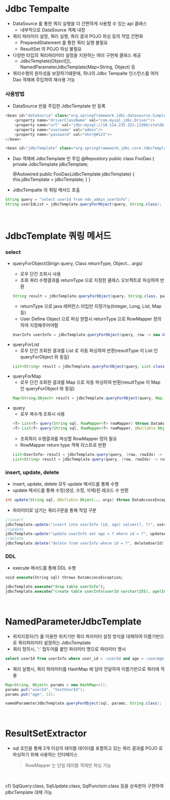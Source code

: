 # Jdbc Tempalte
* DataSource 를 통한 쿼리 실행을 더 간편하게 사용할 수 있는 api 클래스
	* 내부적으로 DataSource 객체 내장
* 쿼리 파라미터 설정, 쿼리 실행, 쿼리 결과 POJO 파싱 등의 작업 간편화
	* PreparedStatement 를 통한 쿼리 실행 불필요
	* ResultSet 의 POJO 파싱 불필요
* 다양한 타입의 쿼리파라미터 설정을 지원하는 여러 구현체 클래스 제공
	* JdbcTemplate(Object[]), NamedParameterJdbcTemplate(Map<String, Object) 등
* 쿼리수행의 원자성을 보장하기떄문에, 하나의 Jdbc Tempalte 인스턴스를 여러 Dao 객체에 주입하여 재사용 가능

### 사용방법
* DataSource 빈을 주입한 JdbcTemplate 빈 등록
```java
<bean id="dataSource" class="org.springframework.jdbc.datasource.SimpleDriverDataSource">
	<property name="driverClassName" val="com.mysql.jdbc.Driver"/>
	<property name="url" val="jdbc:mysql://10.114.235.251:13306/statdb?characterEncoding=UTF-8"/>
	<property name="username" val="admin"/>
	<property name="password" val="nhn!@#123"/>
</bean>

<bean id="jdbcTemplate" class="org.springframework.jdbc.core.JdbcTemplate" p:dataSource-ref="dataSource"/>

```
* Dao 객체에 JdbcTemplate 빈 주입
@Repository
public class FooDao {
	private JdbcTemplate jdbcTemplate;
	
	@Autowired
	public FooDao(JdbcTemplate jdbcTemplate) {
		this.jdbcTemplate = jdbcTemplate;
	}
}

* JdbcTempalte 의 쿼링 메서드 호출
```java
String query = "select userId from ndv_admin_userInfo";
String userIdList = jdbcTemplate.queryForObject(query, String.class);
```

<br>

# JdbcTemplate 쿼링 메서드
### select
* queryForObject(Strign query, Class<T> returnType, Object... args)
	* 로우 단건 조회시 사용
	* 조회 쿼리 수행결과를 returnType 으로 지정한 클래스 오브젝트로 파싱하여 반환
	```java
    String result = jdbcTemplate.queryForObject(query, String.class, param1, pararm2)
    ```
	* returnType 으로 java 레퍼런스 타입만 지정가능(Integer, Long, List, Map 등)
	* User Define Object 으로 파싱 원할시 returnType 으로 RowMapper 정의하여 지정해주어야함
	```java
	UserInfo userInfo = jdbcTemplate.queryForObject(query, row -> new UserInfo(row.getSring("id"), row.getInteger("age")), param1, param2);
	```
* queryForList
	* 로우 단건 조회한 결과를 List 로 자동 파싱하여 반환(resultType 이 List 인 queryForObject 와 동일)
	```java
    List<String> result = jdbcTemplate.queryForObject(query, List.class, param1, pararm2)
    ```
* queryForMap
	* 로우 단건 조회한 결과를 Map 으로 자동 파싱하여 반환(resultType 이 Map 인 queryForObject 와 동일)
	```java
    Map<String,Object> result = jdbcTemplate.queryForObject(query, Map.class, param1, pararm2)
    ```
* query
	* 로우 복수개 조회시 사용
	```java
	<T> List<T> query(String sql, RowMapper<T> rowMapper) throws DataAccessException;
	<T> List<T> query(String sql, RowMapper<T> rowMapper, @Nullable Object... args) throws DataAccessException;
	```
	* 조회쿼리 수행결과를 파싱할 RowMapper 정의 필요
	* RowMapper return type 객체 리스트로 반환
	```java
	List<UserInfo> result = jdbcTemplate.query(query, (row, rowIdx) -> new UserInfo(row.getString("id"), row.getInteger("age")), parma1, param2)-
	List<String> result = jdbcTemplate.query(query, (row, rowIdx) -> row.getString("id"));
	```
### insert, update, delete
* insert, update, delete 모두 update 메서드를 통해 수행
* update 메서드를 통해 수정(생성, 수정, 삭제)된 레코드 수 반환
```java
int update(String sql, @Nullable Object... args) throws DataAccessException;
```
* 파라미터로 넘기는 쿼리구문을 통해 작업 구분
```java
//insert
jdbcTemplate.update("insert into userInfo (id, age) values(?, ?)", userId, userAge);
//update
jdbcTemplate.update("update userInfo set age = ? where id = ?", updateAge, userId);
//delete
jdbcTemplate.delete("delete from userInfo where id = ?", deleteUserId);
```

### DDL
* execute 메서드를 통해 DDL 수행
```sql
void execute(String sql) throws DataAccessException;

jdbcTemplate.execute("drop table userInfo");
jdbcTemplate.execute("create table userInfo(userId varchar(255), age(Integer)");
```

<br>

# NamedParameterJdbcTemplate
* 위치지정자(?) 를 이용한 위치기반 쿼리 파라미터 설정 방식을 대체하여 이름기반으로 쿼리파라미터 설정하는 JdbcTemplate
* 쿼리 정의시, ':' 접두어를 붙인 파리미터 명으로 파라미터 명시
```sql
select userId from userInfo where user_id = :userId and age = :userAge
```
* 쿼리 실행시, 쿼리 파라미터를 HashMap 에 담아 전달하여 이름기반으로 쿼리에 적용
```java
Map<String, Object> params = new HashMap<>();
params.put("userId", "testUserId");
params.put("age", 13);

namedParameterJdbcTemplate.queryForObject(sql, params, String.class);
```

<br>

# ResultSetExtractor
* sql 조인을 통해 2개 이상의 테이블 데이터를 포함하고 있는 쿼리 결과를 POJO 로 파싱하기 위해 사용하는 인터페이스
	> RowMapper 는 단일 테이블 객체만 파싱 가능

<br>

cf) SqlQuery.class, SqlUpdate.class, SqlFunctoin.class 등을 상속받아 구현하여 jdbcTemplate 대체 가능